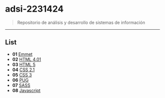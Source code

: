 # adsi-2231424
> Repositorio de análisis y desarrollo de sistemas de información
---
## List

- **01**  [Emmet](01-emmet/)
- **02**  [HTML 4.01](02-html4.01/)
- **03**  [HTML 5](03-html5)
- **04**  [CSS 2.1](04-css2.1)
- **05**  [CSS 3](05-css3.0/)
- **06**  [PUG](06-pug/)
- **07**  [SASS](07-sass/)
- **08**  [Javascript](08-javascript/)